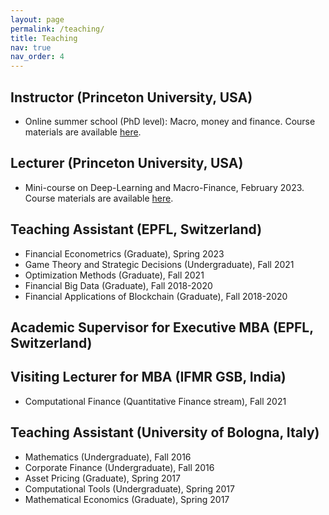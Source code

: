 ```yaml
---
layout: page
permalink: /teaching/
title: Teaching
nav: true
nav_order: 4
---
```


## Instructor (Princeton University, USA)
* Online summer school (PhD level): Macro, money and finance.
Course materials are available [here](https://initiative.princeton.edu/macro-finance-online-summer-school/).

## Lecturer (Princeton University, USA)
* Mini-course on Deep-Learning and Macro-Finance, February 2023.
    Course materials are available [here](https://bcf.princeton.edu/events/mini-lecture-deep-learning-and-macrofinance/).

## Teaching Assistant (EPFL, Switzerland)
* Financial Econometrics (Graduate), Spring 2023
* Game Theory and Strategic Decisions (Undergraduate), Fall 2021
* Optimization Methods (Graduate), Fall 2021
* Financial Big Data (Graduate), Fall 2018-2020
* Financial Applications of Blockchain (Graduate), Fall 2018-2020

## Academic Supervisor for Executive MBA (EPFL, Switzerland)

## Visiting Lecturer for MBA (IFMR GSB, India)
* Computational Finance (Quantitative Finance stream), Fall 2021

## Teaching Assistant (University of Bologna, Italy)
* Mathematics (Undergraduate), Fall 2016
* Corporate Finance (Undergraduate), Fall 2016
* Asset Pricing (Graduate), Spring 2017
* Computational Tools (Undergraduate), Spring 2017
* Mathematical Economics (Graduate), Spring 2017

